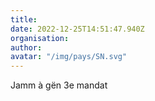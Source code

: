 ```yaml
---
title: 
date: 2022-12-25T14:51:47.940Z
organisation: 
author: 
avatar: "/img/pays/SN.svg"
---
```


Jamm à gën 3e mandat